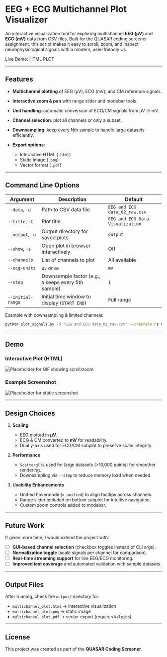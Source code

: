 # EEG + ECG Multichannel Plot Visualizer

An interactive visualization tool for exploring multichannel **EEG (µV)** and **ECG (mV)** data from CSV files.
Built for the QUASAR coding screener assignment, this script makes it easy to scroll, zoom, and inspect neurophysiological signals with a modern, user-friendly UI.

Live Demo: HTML PLOT


---

## Features

* **Multichannel plotting** of EEG (µV), ECG (mV), and CM reference signals.
* **Interactive zoom & pan** with range slider and modebar tools.
* **Unit handling**: automatic conversion of ECG/CM signals from µV → mV.
* **Channel selection**: plot all channels or only a subset.
* **Downsampling**: keep every Nth sample to handle large datasets efficiently.
* **Export options**:

  * Interactive HTML (`.html`)
  * Static image (`.png`)
  * Vector format (`.pdf`)

---

## Command Line Options

| Argument          | Description                                          | Default                          |
| ----------------- | ---------------------------------------------------- | -------------------------------- |
| `--data`, `-d`    | Path to CSV data file                                | `EEG and ECG data_02_raw.csv`    |
| `--title`, `-t`   | Plot title                                           | `EEG and ECG Data Visualization` |
| `--output`, `-o`  | Output directory for saved plots                     | `output`                         |
| `--show`, `-s`    | Open plot in browser interactively                   | Off                              |
| `--channels`      | List of channels to plot                             | All available                    |
| `--ecg-units`     | `uv` or `mv`                                         | `mv`                             |
| `--step`          | Downsample factor (e.g., `5` keeps every 5th sample) | `1`                              |
| `--initial-range` | Initial time window to display (`START END`)         | Full range                       |

Example with downsampling & limited channels:

```bash
python plot_signals.py -d "EEG and ECG data_02_raw.csv" --channels Fz Cz P3 C3 F3 --step 10 --show
```

---

## Demo

### Interactive Plot (HTML)

![Placeholder for GIF showing scroll/zoom](./docs/demo.gif)

### Example Screenshot

![Placeholder for static screenshot](./docs/screenshot.png)

---

## Design Choices

1. **Scaling**

   * EEG plotted in **µV**.
   * ECG & CM converted to **mV** for readability.
   * Dual y-axis used for ECG/CM subplot to preserve scale integrity.

2. **Performance**

   * `Scattergl` is used for large datasets (>10,000 points) for smoother rendering.
   * Downsampling via `--step` to reduce memory load when needed.

3. **Usability Enhancements**

   * Unified hovermode (`x unified`) to align tooltips across channels.
   * Range slider included on bottom subplot for intuitive navigation.
   * Custom zoom controls added to modebar.




---

## Future Work

If given more time, I would extend the project with:

* [ ] **GUI-based channel selection** (checkbox toggles instead of CLI args).
* [ ] **Normalization toggle** (scale signals per channel for comparison).
* [ ] **Real-time streaming support** for live EEG/ECG monitoring.
* [ ] **Improved test coverage** and automated validation with sample datasets.

---

## Output Files

After running, check the `output/` directory for:

* `multichannel_plot.html` → interactive visualization
* `multichannel_plot.png` → static image
* `multichannel_plot.pdf` → vector export (requires `kaleido`)

---

## License

This project was created as part of the **QUASAR Coding Screener**.


